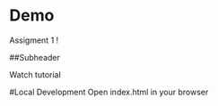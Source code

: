 # Demo

Assigment 1 !

##Subheader

Watch tutorial

#Local Development
Open index.html in your browser